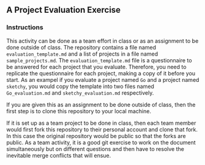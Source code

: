 
## A Project Evaluation  Exercise

### Instructions

This activity  can be done as a team effort in class or as an 
assignment to be done outside of class. 
The repository contains a file named `evaluation_template.md` and a list of 
projects in a file named `sample_projects.md`.
The `evaluation_template.md` file is a questionnaire to be answered for each project that
you evaluate. Therefore, you need to replicate the questionnaire for each project, making a copy of it
before you start. As an exampel if you evaluate a project named `Go` and a project 
named `sketchy`, 
you would copy the template into two files named `Go_evaluation.md` and `sketchy_evaluation.md`
respectively.

If you are given this as an assignment to be done outside of class, 
then the first step is to clone this repository to your local machine.

If it is set up as a team project to be done in class, then each team member would 
first fork this repository to their personal account and clone that fork. In this
case the original repository would be public so that the forks are public. 
As a team activity, it is a good git exercise to work on the document simultaneously but on different questions
and then have to resolve the inevitable merge conflicts that will ensue.


